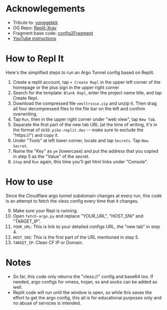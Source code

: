 # Acknowlegements
* Tribute to: [yonggekkk](https://github.com/yonggekkk)
* OG Repo: [Replit-Xray](https://github.com/yonggekkk/Replit-Xray/tree/main)
* Fragment base code: [config2Fragment](https://github.com/Surfboardv2ray/config2Fragment)
* [YouTube instructions](https://www.youtube.com/watch?v=p1G_yLCcIq0)

# How to Repl It
Here's the simplified steps to run an Argo Tunnel config based on Replit.

1. Create a replit account, tap `+ Create Repl` in the upper left corner of the homepage or the plus sign in the upper right corner
2. Search for the template: `Blank Repl`, enter the project name title, and tap Create Repl.
3. Download the compressed file `vmvltrssso.zip` and unzip it. Then drag all four decompressed files to the file bar on the left and confirm overwriting.
4. Tap `Run`, then in the upper right corner under "web view", tap `New Tab`.
5. Separate the first part of the new tab URL (at the time of writing, it's in the format of `UUID.pike.replit.dev` -- make sure to exclude the "https://") and copy it.
6. Under "Tools" at left lower corner, locate and tap `Secrets`. Tap `New Secret`.
7. Name the "Key" as `ym` (lowercase) and put the address that you copied in step 5 as the "Value" of the secret.
8. `Stop` and `Run` again, this time you'll get html links under "Console".

# How to use
Since the Cloudflare argo tunnel subdomain changes at every run, this code is an attempt to fetch the vless config every time that it changes.

9. Make sure your Repl is running.
10. Open `fetch-argo.py` and replace "YOUR_URL", "HOST_SNI" and "TARGET_IP".
11. `YOUR_URL`: This is link to your detailed configs URL, the "new tab" in step 4.
12. `HOST_SNI`: This is the first part of the URL mentioned in step 5.
13. `TARGET_IP`: Clean CF IP or Domain.

# Notes
* So far, this code only returns the "vless://" config and base64 too. If needed, argo configs for vmess, trojan, ss and socks can be added as well.
* Replit code will run until the window is open, so while this saves the effort to get the argo config, this all is for educational purposes only and no abuse of services is intended.
